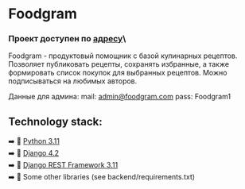 # Foodgram


### Проект доступен по [адресу](https://fooodgramm.ddns.net)\

Foodgram - продуктовый помощник с базой кулинарных рецептов. Позволяет публиковать рецепты, сохранять избранные, а также формировать список покупок для выбранных рецептов. Можно подписываться на любимых авторов.

Данные для админа:
    mail: admin@foodgram.com
    pass: Foodgram1

## Technology stack:
➡️ 🐍 [Python 3.11](https://www.python.org)\
➡️ 🦄 [Django 4.2](https://www.djangoproject.com//)\
➡️ 🦄 [Django REST Framework 3.11](https://www.django-rest-framework.org/)\
➡️ 🐉 Some other libraries (see backend/requirements.txt)
